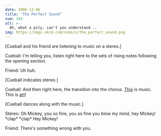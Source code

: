 ```yaml
---
date: 2006-12-06
title: "The Perfect Sound"
num: 193
alt: >-
  Oh, what a pity, can't you understand...
img: https://imgs.xkcd.com/comics/the_perfect_sound.png
---
```

[Cueball and his friend are listening to music on a stereo.]

Cueball: I'm telling you, listen right here to the sets of rising notes following the opening section.

Friend: Uh huh.

[Cueball indicates stereo.]

Cueball: And then right here, the transition into the chorus. <u>This</u> is music. This is <u>art</u>!

[Cueball dances along with the music.]

Stereo: Oh Mickey, you so fine, you so fine you blow my mind, hey Mickey! \*clap\* \*clap\* Hey Mickey!

Friend: There's something wrong with you.
